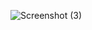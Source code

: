 ![Screenshot (3)](https://github.com/ayaanlehashi11/FaceRecognition/assets/91608871/f1d724a8-8c1e-4d1b-a762-3c0d99b2b8b4)
